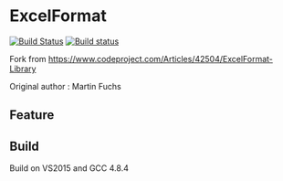 # ExcelFormat
[![Build Status](https://travis-ci.com/dongbum/ExcelFormat.svg)](https://travis-ci.com/dongbum/ExcelFormat)
[![Build status](https://ci.appveyor.com/api/projects/status/g54to8vwmnti6i4l?svg=true)](https://ci.appveyor.com/project/dongbum/excelformat)

Fork from https://www.codeproject.com/Articles/42504/ExcelFormat-Library

Original author : Martin Fuchs

## Feature

## Build
Build on VS2015 and GCC 4.8.4

